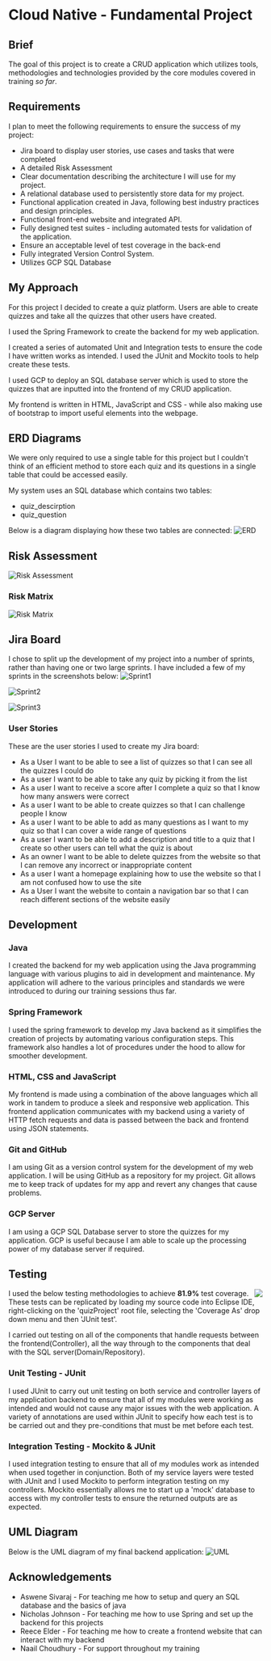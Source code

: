 # Cloud Native - Fundamental Project

## Brief

The goal of this project is to create a CRUD application which utilizes tools, methodologies and technologies provided by the core modules covered in training _so far_.

## Requirements

I plan to meet the following requirements to ensure the success of my project:

* Jira board to display user stories, use cases and tasks that were completed
* A detailed Risk Assessment
* Clear documentation describing the architecture I will use for my project.
* A relational database used to persistently store data for my project.
* Functional application created in Java, following best industry practices and design principles.
* Functional front-end website and integrated API.
* Fully designed test suites - including automated tests for validation of the application.
* Ensure an acceptable level of test coverage in the back-end
* Fully integrated Version Control System.
* Utilizes GCP SQL Database


## My Approach
For this project I decided to create a quiz platform. Users are able to create quizzes and take all the quizzes that other users have created.

I used the Spring Framework to create the backend for my web application.

I created a series of automated Unit and Integration tests to ensure the code I have written works as intended. I used the JUnit and Mockito tools to help create these tests.

I used GCP to deploy an SQL database server which is used to store the quizzes that are inputted into the frontend of my CRUD application.

My frontend is written in HTML, JavaScript and CSS - while also making use of bootstrap to import useful elements into the webpage.




## ERD Diagrams
We were only required to use a single table for this project but I couldn't think of an efficient method to store each quiz and its questions in a single table that could be accessed easily.

My system uses an SQL database which contains two tables:
* quiz_descirption
* quiz_question

Below is a diagram displaying how these two tables are connected:
![ERD](Images/ERD.png)

## Risk Assessment
![Risk Assessment](Images/RiskAssessment.png)

### Risk Matrix
![Risk Matrix](Images/RiskMatrix.png)

## Jira Board
I chose to split up the development of my project into a number of sprints, rather than having one or two large sprints. I have included a few of my sprints in the screenshots below:
![Sprint1](Images/Sprint1.png)

![Sprint2](Images/Sprint2.png)

![Sprint3](Images/Sprint3.png)



### User Stories

These are the user stories I used to create my Jira board:
* As a User I want to be able to see a list of quizzes so that I can see all the quizzes I could do
* As a user I want to be able to take any quiz by picking it from the list
* As a user I want to receive a score after I complete a quiz so that I know how many answers were correct
* As a user I want to be able to create quizzes so that I can challenge people I know
* As a user I want to be able to add as many questions as I want to my quiz so that I can cover a wide range of questions
* As a user I want to be able to add a description and title to a quiz that I create so other users can tell what the quiz is about
* As an owner I want to be able to delete quizzes from the website so that I can remove any incorrect or inappropriate content
* As a user I want a homepage explaining how to use the website so that I am not confused how to use the site
* As a User I want the website to contain a navigation bar so that I can reach different sections of the website easily


## Development

### Java
I created the backend for my web application using the Java programming language with various plugins to aid in development and maintenance. My application will adhere to the various principles and standards we were introduced to during our training sessions thus far.

### Spring Framework
I used the spring framework to develop my Java backend as it simplifies the creation of projects by automating various configuration steps. This framework also handles a lot of procedures under the hood to allow for smoother development.

### HTML, CSS and JavaScript
My frontend is made using a combination of the above languages which all work in tandem to produce a sleek and responsive web application. This frontend application communicates with my backend using a variety of HTTP fetch requests and data is passed between the back and frontend using JSON statements.

### Git and GitHub
I am using Git as a version control system for the development of my web application. I will be using GitHub as a repository for my project. Git allows me to keep track of updates for my app and revert any changes that cause problems.

### GCP Server
I am using a GCP SQL Database server to store the quizzes for my application. GCP is useful because I am able to scale up the processing power of my database server if required.

## Testing
I used the below testing methodologies to achieve **81.9%** test coverage.
<img align="right" src="Images/testCoverage.png">
These tests can be replicated by loading my source code into Eclipse IDE, right-clicking on the 'quizProject' root file, selecting the 'Coverage As' drop down menu and then 'JUnit test'.

I carried out testing on all of the components that handle requests between the frontend(Controller), all the way through to the components that deal with the SQL server(Domain/Repository).

### Unit Testing - JUnit
I used JUnit to carry out unit testing on both service and controller layers of my application backend to ensure that all of my modules were working as intended and would not cause any major issues with the web application. A variety of annotations are used within JUnit to specify how each test is to be carried out and they pre-conditions that must be met before each test.

### Integration Testing - Mockito & JUnit
I used integration testing to ensure that all of my modules work as intended when used together in conjunction. Both of my service layers were tested with JUnit and I used Mockito to perform integration testing on my controllers.
Mockito essentially allows me to start up a 'mock' database to access with my controller tests to ensure the returned outputs are as expected.

## UML Diagram
Below is the UML diagram of my final backend application:
![UML](Images/UML2.png)


## Acknowledgements
* Aswene Sivaraj - For teaching me how to setup and query an SQL database and the basics of java
* Nicholas Johnson - For teaching me how to use Spring and set up the backend for this projects
* Reece Elder - For teaching me how to create a frontend website that can interact with my backend
* Naail Choudhury - For support throughout my training
